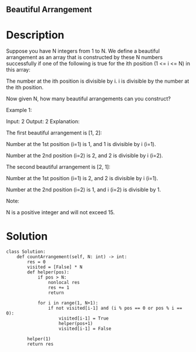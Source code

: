 Beautiful Arrangement
---

# Description
Suppose you have N integers from 1 to N. We define a beautiful arrangement as an array that is constructed by these N numbers successfully if one of the following is true for the ith position (1 <= i <= N) in this array:

The number at the ith position is divisible by i.
i is divisible by the number at the ith position.
 

Now given N, how many beautiful arrangements can you construct?

Example 1:

Input: 2
Output: 2
Explanation: 

The first beautiful arrangement is [1, 2]:

Number at the 1st position (i=1) is 1, and 1 is divisible by i (i=1).

Number at the 2nd position (i=2) is 2, and 2 is divisible by i (i=2).

The second beautiful arrangement is [2, 1]:

Number at the 1st position (i=1) is 2, and 2 is divisible by i (i=1).

Number at the 2nd position (i=2) is 1, and i (i=2) is divisible by 1.
 

Note:

N is a positive integer and will not exceed 15.

# Solution
```python3
class Solution:
    def countArrangement(self, N: int) -> int:
        res = 0
        visited = [False] * N
        def helper(pos):
            if pos > N:
                nonlocal res
                res += 1
                return
            
            for i in range(1, N+1):
                if not visited[i-1] and (i % pos == 0 or pos % i == 0):
                    visited[i-1] = True
                    helper(pos+1)
                    visited[i-1] = False
                    
        helper(1)
        return res
```
